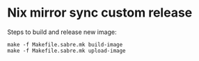 # Nix mirror sync custom release

Steps to build and release new image:
```
make -f Makefile.sabre.mk build-image
make -f Makefile.sabre.mk upload-image
```


